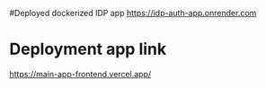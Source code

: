 #Deployed dockerized IDP app
https://idp-auth-app.onrender.com

# Deployment app link
https://main-app-frontend.vercel.app/
